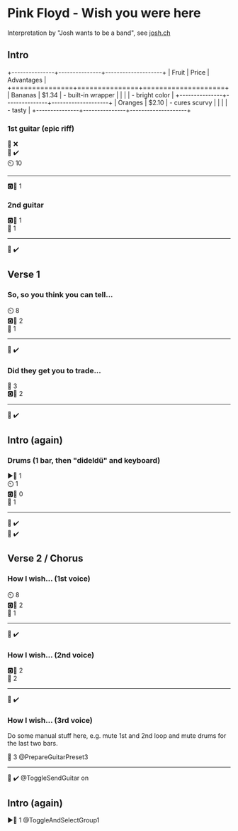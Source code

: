 # Pink Floyd - Wish you were here

Interpretation by "Josh wants to be a band", see [josh.ch](http://josh.ch)

## Intro

+---------------+---------------+--------------------+
| Fruit         | Price         | Advantages         |
+===============+===============+====================+
| Bananas       | $1.34         | - built-in wrapper |
|               |               | - bright color     |
+---------------+---------------+--------------------+
| Oranges       | $2.10         | - cures scurvy     |
|               |               | - tasty            |
+---------------+---------------+--------------------+

### 1st guitar (epic riff)

🎤 ❌  
🎸 ✔️  
⏲️ 10  

---

🅾️🧱 1  

### 2nd guitar

🅾️🧱 1  
🎸 1  

---

🎸 ✔️  

## Verse 1

### So, so you think you can tell...

⏲️ 8  
🅾️🧱 2  
🎸 1  

---

🎸 ✔️  

### Did they get you to trade...

🎸 3  
🅾️🧱 2  

---

🎸 ✔️  

## Intro (again)

### Drums (1 bar, then "dideldü" and keyboard)

▶️🧱 1  
⏲️ 1  
🅾️🧱 0  
🎹 1  

---

🎤 ✔️  
🎹 ✔️  

## Verse 2 / Chorus

### How I wish... (1st voice)

⏲️ 8  
🅾️🧱 2  
🎹 1  

---

🎹 ✔️  

### How I wish... (2nd voice)

🅾️🧱 2  
🎹 2  

---

🎸 ✔️  

### How I wish... (3rd voice)

Do some manual stuff here, e.g. mute 1st and 2nd loop and mute drums for the last two bars.

🎸 3       @PrepareGuitarPreset3  

---

🎸 ✔️      @ToggleSendGuitar on  

## Intro (again)

▶️🧱 1     @ToggleAndSelectGroup1  

